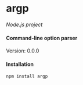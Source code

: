 argp
====

_Node.js project_

#### Command-line option parser ####

Version: 0.0.0

#### Installation ####

```
npm install argp
```